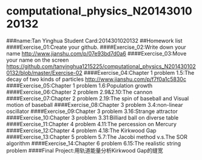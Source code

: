 # computational_physics_N2014301020132
###name:Tan Yinghua       Student Card:2014301020132
##Homework list
####Exercise_01:Create your github.
####Exercise_02:Write down your name
http://www.jianshu.com/p/07e93bd7d0a6
####Exercise_03:Move your name on the screen
https://github.com/tanyinghua1215225/computational_physics_N2014301020132/blob/master/Exercise-02
####Exercise_04:Chapter 1 problem 1.5:The decay of two kinds of particles
http://www.jianshu.com/p/f7f0a1c5830c
####Exercise_05:Chapter 1 problem 1.6:Population growth
####Exercise_06:Chapter 2 problem 2.9&2.10:The cannon
####Exercise_07:Chapter 2 problem 2.19:The spin of baseball and Visual motion of baseball
####Exercise_08:Chapter 3 problem 3.4:non-linear oscillator
####Exercise_09:Chapter 3 problem 3.16:Strange attractor
####Exercise_10:Chapter 3 problem 3.31:Billiard ball on diverse table
####Exercise_11:Chapter 4 problem 4.11:The percession on Mercury
####Exercise_12:Chapter 4 problem 4.18:The Kirkwood Gap
####Exercise_13:Chapter 5 problem 5.7:The Jacobi method v.s.The SOR algorithm
####Exercise_14:Chapter 6 problem 6.15:The realistic string problem
####Final Project:用轨道能量分析Kirkwood Gap的缝宽
